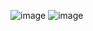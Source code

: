 ![image](https://github.com/Zanvis/Resize-App/assets/161169953/e3502e5c-a02d-4b89-b6eb-9b26c6149535)
![image](https://github.com/Zanvis/Resize-App/assets/161169953/16b72aff-f445-4263-8366-b422667da8c1)
